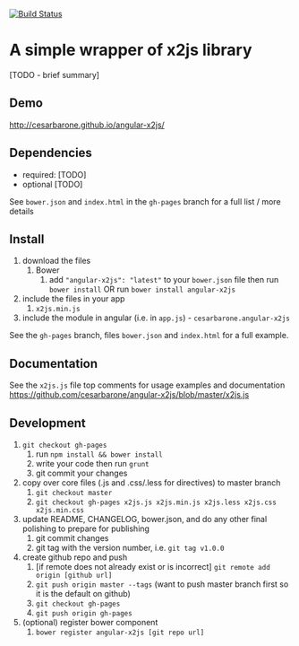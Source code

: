 [![Build Status](https://secure.travis-ci.org/username/reponame.png?branch=master)](https://travis-ci.org/cesarbarone/angular-x2js.svg)
# A simple wrapper of x2js library

[TODO - brief summary]

## Demo
http://cesarbarone.github.io/angular-x2js/

## Dependencies
- required:
	[TODO]
- optional
	[TODO]

See `bower.json` and `index.html` in the `gh-pages` branch for a full list / more details

## Install
1. download the files
	1. Bower
		1. add `"angular-x2js": "latest"` to your `bower.json` file then run `bower install` OR run `bower install angular-x2js`
2. include the files in your app
	1. `x2js.min.js`
3. include the module in angular (i.e. in `app.js`) - `cesarbarone.angular-x2js`

See the `gh-pages` branch, files `bower.json` and `index.html` for a full example.


## Documentation
See the `x2js.js` file top comments for usage examples and documentation
https://github.com/cesarbarone/angular-x2js/blob/master/x2js.js


## Development

1. `git checkout gh-pages`
	1. run `npm install && bower install`
	2. write your code then run `grunt`
	3. git commit your changes
2. copy over core files (.js and .css/.less for directives) to master branch
	1. `git checkout master`
	2. `git checkout gh-pages x2js.js x2js.min.js x2js.less x2js.css x2js.min.css`
3. update README, CHANGELOG, bower.json, and do any other final polishing to prepare for publishing
	1. git commit changes
	2. git tag with the version number, i.e. `git tag v1.0.0`
4. create github repo and push
	1. [if remote does not already exist or is incorrect] `git remote add origin [github url]`
	2. `git push origin master --tags` (want to push master branch first so it is the default on github)
	3. `git checkout gh-pages`
	4. `git push origin gh-pages`
5. (optional) register bower component
	1. `bower register angular-x2js [git repo url]`
